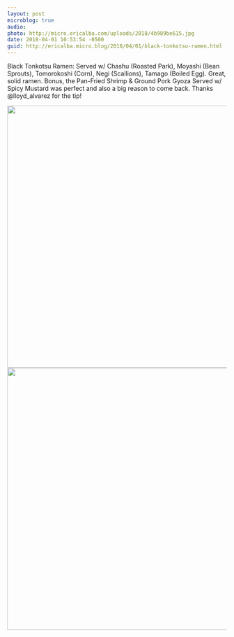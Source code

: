 ```yaml
---
layout: post
microblog: true
audio: 
photo: http://micro.ericalba.com/uploads/2018/4b989be615.jpg
date: 2018-04-01 10:53:54 -0500
guid: http://ericalba.micro.blog/2018/04/01/black-tonkotsu-ramen.html
---
```

Black Tonkotsu Ramen:  Served w/ Chashu (Roasted Park), Moyashi (Bean Sprouts), Tomorokoshi (Corn), Negi (Scallions), Tamago (Boiled Egg). Great, solid ramen. Bonus, the Pan-Fried Shrimp & Ground Pork Gyoza Served w/ Spicy Mustard was perfect and also a big reason to come back. 
Thanks @lloyd_alvarez for the tip!

<img src="http://micro.ericalba.com/uploads/2018/3d9f6b2763.jpg" width="600" height="600" /><img src="http://micro.ericalba.com/uploads/2018/4b989be615.jpg" width="600" height="600" />

